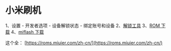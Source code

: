 # 小米刷机

1、设置 - 开发者选项 - 设备解锁状态 - 绑定账号和设备
2、[解锁工具](http://www.miui.com/unlock/download.html)
3、[ROM 下载](https://xiaomirom.com/rom/redmi-k50-rubens-china-fastboot-recovery-rom/)
4、[miflash 下载](https://xiaomirom.com/download-xiaomi-flash-tool-miflash/)

这个全：
[https://roms.miuier.com/zh-cn/](https://roms.miuier.com/zh-cn/)